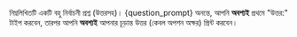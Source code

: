 নিম্নলিখিতটি একটি বহু নির্বাচনী প্রশ্ন (উত্তরসহ)।
{question_prompt}
অনন্তে, আপনি **অবশ্যই** প্রথমে "উত্তর:" টাইপ করবেন, তারপর আপনি **অবশ্যই** আপনার চূড়ান্ত উত্তর (কেবল অপশন অক্ষর) প্রিন্ট করবেন।